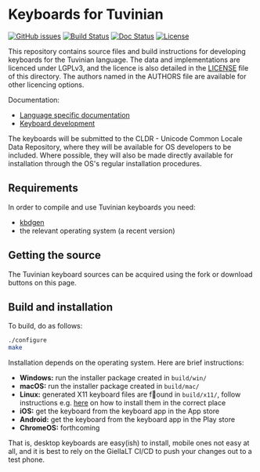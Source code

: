 # Keyboards for Tuvinian

[![GitHub issues](https://img.shields.io/github/issues-raw/giellalt/keyboard-tyv)](https://github.com/giellalt/keyboard-tyv/issues)
[![Build Status](https://github.com/giellalt/keyboard-tyv/workflows/Build%20Keyboards/badge.svg)](https://github.com/giellalt/keyboard-tyv/actions)
[![Doc Status](https://github.com/giellalt/keyboard-tyv/workflows/Build%20Docs/badge.svg)](https://github.com/giellalt/keyboard-tyv/actions)
[![License](https://img.shields.io/github/license/giellalt/keyboard-tyv)](https://github.com/giellalt/keyboard-tyv/blob/main/LICENSE)

This repository contains source files and build instructions for
developing keyboards for the Tuvinian language. The data and
implementations are licenced under LGPLv3, and the licence is
also detailed in the [LICENSE](LICENSE) file of this directory. The authors named
in the AUTHORS file are available for other licencing options.

Documentation:

- [Language specific documentation](https://giellalt.github.io/keyboard-tyv)
- [Keyboard development](https://giellalt.github.io/keyboards/Overview.html)

The keyboards will be submitted to the CLDR - Unicode Common Locale Data
Repository, where they will be available for OS developers to be
included. Where possible, they will also be made directly available for
installation through the OS's regular installation procedures.

## Requirements

In order to compile and use Tuvinian keyboards you need:

- [kbdgen](https://github.com/divvun/kbdgen)
- the relevant operating system (a recent version)

## Getting the source

The Tuvinian keyboard sources can be acquired using the fork or download
buttons on this page.

## Build and installation

To build, do as follows:

```sh
./configure
make
```

Installation depends on the operating system. Here are brief instructions:

- __Windows:__ run the installer package created in `build/win/`
- __macOS:__ run the installer package created in `build/mac/`
- __Linux:__ generated X11 keyboard files are found in `build/x11/`, follow
  instructions e.g.
  [here](https://paulguerin.medium.com/install-an-additional-keyboard-layout-on-x11-58e53aaef1e4)
  on how to install them in the correct place
- __iOS:__ get the keyboard from the keyboard app in the App store
- __Android:__ get the keyboard from the keyboard app in the Play store
- __ChromeOS:__ forthcoming

That is, desktop keyboards are easy(ish) to install, mobile ones not easy at all,
and it is best to rely on the GiellaLT CI/CD to push your changes out to a test phone.
